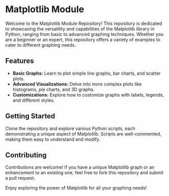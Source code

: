 # Matplotlib Module

Welcome to the Matplotlib Module Repository! This repository is dedicated to showcasing the versatility and capabilities of the Matplotlib library in Python, ranging from basic to advanced graphing techniques. Whether you are a beginner or an expert, this repository offers a variety of examples to cater to different graphing needs.

## Features

- **Basic Graphs:** Learn to plot simple line graphs, bar charts, and scatter plots.
- **Advanced Visualizations:** Delve into more complex plots like histograms, pie charts, and 3D graphs.
- **Customizations:** Explore how to customize graphs with labels, legends, and different styles.

## Getting Started

Clone the repository and explore various Python scripts, each demonstrating a unique aspect of Matplotlib. Scripts are well-commented, making them easy to understand and modify.

## Contributing

Contributions are welcome! If you have a unique Matplotlib graph or an enhancement to an existing one, feel free to fork this repository and submit a pull request.

Enjoy exploring the power of Matplotlib for all your graphing needs!
